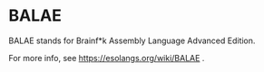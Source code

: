 # BALAE
BALAE stands for Brainf*k Assembly Language Advanced Edition.

For more info, see https://esolangs.org/wiki/BALAE .

